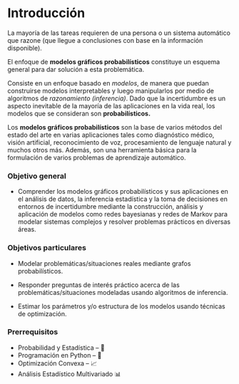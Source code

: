 # Introducción

La mayoría de las tareas requieren de una persona o un sistema automático que razone (que llegue a conclusiones con base en la información disponible).

El enfoque de **modelos gráficos probabilísticos** constituye un esquema general para dar solución a esta problemática.

Consiste en un enfoque basado en _modelos_, de manera que puedan construirse modelos interpretables y luego manipularlos por medio de algoritmos de _razonamiento (inferencia)_. Dado que la incertidumbre es un aspecto inevitable de la mayoría de las aplicaciones en la vida real, los modelos que se consideran son **probabilísticos.**

Los **modelos gráficos probabilísticos** son la base de varios métodos del estado del arte en varias aplicaciones tales como diagnóstico médico, visión artificial, reconocimiento de voz, procesamiento de lenguaje natural y muchos otros más. Además, son una herramienta básica para la formulación de varios problemas de aprendizaje automático.

### Objetivo general

- Comprender los modelos gráficos probabilísticos y sus aplicaciones en el análisis de datos, la inferencia estadística y la toma de decisiones en entornos de incertidumbre mediante la construcción, análisis y aplicación de modelos como redes bayesianas y redes de Markov para modelar sistemas complejos y resolver problemas prácticos en diversas áreas.

### Objetivos particulares

- Modelar problemáticas/situaciones reales mediante grafos probabilísticos.

- Responder preguntas de interés práctico acerca de las problemáticas/situaciones modeladas usando algoritmos de inferencia.

- Estimar los parámetros y/o estructura de los modelos usando técnicas de optimización.

### Prerrequisitos

- Probabilidad y Estadística – 🎲
- Programación en Python – 🐍
- Optimización Convexa – 📈
- Análisis Estadístico Multivariado 📊
